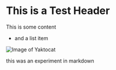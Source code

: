 # This is a Test Header
This is some content
- and a list item


![Image of Yaktocat](https://octodex.github.com/images/yaktocat.png)






this was an experiment in markdown
